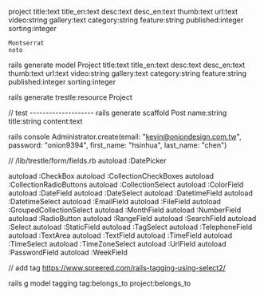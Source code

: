 project
	title:text
	title_en:text
	desc:text
	desc_en:text
	thumb:text
	url:text
	video:string
	gallery:text
	category:string
	feature:string
	published:integer
	sorting:integer

	Montserrat
	noto

rails generate model Project title:text title_en:text desc:text desc_en:text thumb:text url:text video:string gallery:text category:string feature:string published:integer sorting:integer

rails generate trestle:resource Project

// test --------------------
rails generate scaffold Post name:string title:string content:text

rails console 
Administrator.create(email: "kevin@oniondesign.com.tw", password: "onion9394", first_name: "hsinhua", last_name: "chen")

// /lib/trestle/form/fields.rb
autoload :DatePicker

autoload :CheckBox
autoload :CollectionCheckBoxes
autoload :CollectionRadioButtons
autoload :CollectionSelect
autoload :ColorField
autoload :DateField
autoload :DateSelect
autoload :DatetimeField
autoload :DatetimeSelect
autoload :EmailField
autoload :FileField
autoload :GroupedCollectionSelect
autoload :MonthField
autoload :NumberField
autoload :RadioButton
autoload :RangeField
autoload :SearchField
autoload :Select
autoload :StaticField
autoload :TagSelect
autoload :TelephoneField
autoload :TextArea
autoload :TextField
autoload :TimeField
autoload :TimeSelect
autoload :TimeZoneSelect
autoload :UrlField
autoload :PasswordField
autoload :WeekField


// add tag
https://www.spreered.com/rails-tagging-using-select2/

rails g model tagging tag:belongs_to project:belongs_to
